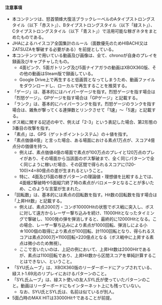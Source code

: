 #### 注意事項
- 本コンテンツは、怒首領蜂大復活ブラックレーベルのAタイプストロングスタイル（以下「赤スト」）、Bタイプストロングスタイル（以下「緑スト」）、Cタイプストロングスタイル（以下「青スト」）で活用可能な稼ぎネタをまとめたものである。
- JHAによるハイスコア全国集計のルール（面数優先のためHIBACHI又はZATSUZAを撃破する必要がある）を前提としている。
- 本コンテンツで用いている動画及び画像は、全て、chronoが自身のプレイを録画及びキャプチャしたもの。
	- 4面ピンク、5面ガトリング及び5面ナイアガラの動画はXBOX360版、その他の動画はSteam版で録画している。
	- Google Drive上で再生すると低画質となってしまうため、動画ファイルをダウンロードし、ローカルで再生することを推奨する。
- 「ゲージ」は、基本的にはハイパーゲージを指す。烈怒ゲージを指す場合は「烈怒ゲージ」、GPゲージを指す場合は「GPゲージ」と記載する。
- 「ランク」は、基本的にハイパーランクを指す。烈怒ゲージのランクを指す場合は、雑魚が撃ってくる連弾数とリンクさせて「1速」～「5速」と記載する。
- ボス戦に関する記述の中で、例えば「2-3」という表記した場合、第2形態の3番目の攻撃を指す。
- 「素点」は、GPS（ゲットポイントシステム）の＋値を指す。
- 「素点価値4億」と言った場合、ある場面における素点1万点が、スコア4億点分の価値を持つ。
	- 例えば、素点価値4億の場面で素点が100万点のプレイと120万点のプレイがあり、その場面から当該面のボス撃破まで、全く同じパターンで全く同じように稼いだ場合、その区間で得られるスコアに(120-100)×4=80億点の差が生まれるということ。
	- 特に、4面及び5面の稼ぎパターンの理論値・理想値を比較する上では、4面蛾2撃破時や5面縦穴終了時の素点がバロメータとなることが多いため、このような言葉が生まれた。
- 「回転数」は、基本的には素点の回転数を指す。Hit数の回転数を指す場合は「上昇Hit数」と記載する。
	- 例えば、素点2000万・コンボ10000Hitの状態でボス戦に突入し、ボスに対して遠方からレーザー撃ち込みを続け、11000Hitとなったタイミングで撃破し、1000発の弾を弾消しすると、最終的に12000Hitとなる。この場合、レーザー撃ち込みにより素点が1000回転、弾消しによる小☆1000個の取得により素点が100回転、計1100回転となり、得られるスコアは素点2000万×1100回転=220億点となる（ボス戦中に上昇する素点は微小のため無視）。
	- ここで言いたいのは、上記の例において、上昇Hit数は2000Hitであるが、素点は1100回転であり、上昇Hit数から区間スコアを単純計算することはできない、ということ。
- 「SYU氏ムーブ」は、XBOX360版のリーダーボードにアップされている、緑スト1.69兆のリプレイにおけるパターンのこと。
- 「SYL氏ムーブ」は、緑スト使いの友人SYL氏が使っていたパターンのこと。動画はリーダーボードにもインターネット上にも残っていない。
	- なお、SYU氏とSYL氏は、名前は似ているが別人。
- 5面凸時のMAX HITは33000Hit↑であることが前提。
